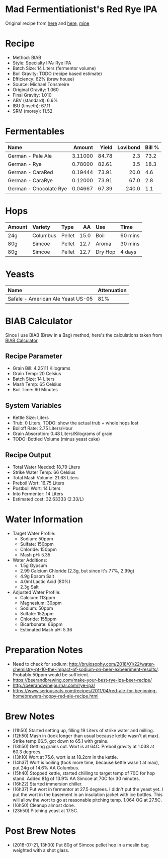 Mad Fermentiationist's Red Rye IPA
================

Original recipe from [here](https://www.themadfermentationist.com/2012/08/india-red-rye-ale-recipe.html) and [here](https://www.themadfermentationist.com/2013/04/three-modern-times-west-test-batches.html), [mine](https://www.brewersfriend.com/homebrew/recipe/view/672949/madfermentationist-s-red-rye-ipa)

Recipe
======

-   Method: BIAB
-   Style: Specialty IPA: Rye IPA
-   Batch Size: 14 Liters (fermentor volume)
-   Boil Gravity: TODO (recipe based estimate)
-   Efficiency: 62% (brew house)
-   Source: Michael Tonsmeire
-   Original Gravity: 1.060
-   Final Gravity: 1.010
-   ABV (standard): 6.6%
-   IBU (tinseth): 67.11
-   SRM (morey): 11.52

Fermentables
============

| Name                   |   Amount|  Yield|  Lovibond| Bill % |
|:-----------------------|--------:|------:|---------:|:-------|
| German - Pale Ale      |  3.11000|  84.78|       2.3| 73.2   |
| German - Rye           |  0.78000|  82.61|       3.5| 18.3   |
| German - CaraRed       |  0.19444|  73.91|      20.0| 4.6    |
| German - CaraRye       |  0.12000|  73.91|      67.0| 2.8    |
| German - Chocolate Rye |  0.04667|  67.39|     240.0| 1.1    |

Hops
====

| Amount | Variety  | Type   |    AA| Use     | Time    |
|:-------|:---------|:-------|-----:|:--------|:--------|
| 24g    | Columbus | Pellet |  15.0| Boil    | 60 mins |
| 80g    | Simcoe   | Pellet |  12.7| Aroma   | 30 mins |
| 80g    | Simcoe   | Pellet |  12.7| Dry Hop | 4 days  |

Yeasts
======

| Name                              | Attenuation |
|:----------------------------------|:------------|
| Safale - American Ale Yeast US-05 | 81%         |

BIAB Calculator
===============

Since I use BIAB (Brew in a Bag) method, here's the calculations taken from [BIAB Calculator](http://www.biabcalculator.com/)

Recipe Parameter
----------------

-   Grain Bill: 4.25111 Kilograms
-   Grain Temp: 20 Celsius
-   Batch Size: 14 Liters
-   Mash Temp: 65 Celsius
-   Boil Time: 60 Minutes

System Variables
----------------

-   Kettle Size: Liters
-   Trub: 0 Liters, TODO: show the actual trub + whole hops lost
-   Boiloff Rate: 2.75 Liters/Hour
-   Grain Absorption: 0.48 Liters/Kilograms of grain
-   TODO: Bottled Volume (minus yeast cake)

Recipe Output
-------------

-   Total Water Needed: 18.79 Liters
-   Strike Water Temp: 66 Celsius
-   Total Mash Volume: 21.63 Liters
-   Preboil Wort: 16.75 Liters
-   Postboil Wort: 14 Liters
-   Into Fermenter: 14 Liters
-   Estimated cost: 32.63333 (2.33/L)

Water Information
=================

-   Target Water Profile:
    -   Sodium: 50ppm
    -   Sulfate: 150ppm
    -   Chloride: 150ppm
    -   Mash pH: 5.35
-   Water Additions:
    -   1.5g Gypsum
    -   2.99 Calcium Chloride (2.3g, but since it's 77%, 2.99g)
    -   4.9g Epsom Salt
    -   4.0ml Lactic Acid (80%)
    -   2.3g Salt
-   Adjusted Water Profile:
    -   Calcium: 113ppm
    -   Magnesium: 30ppm
    -   Sodium: 50ppm
    -   Sulfate: 152ppm
    -   Chloride: 155ppm
    -   Bicarbonate: 66ppm
    -   Estimated Mash pH: 5.36

Preparation Notes
=================

-   Need to check for sodium: <http://brulosophy.com/2018/01/22/water-chemistry-pt-10-the-impact-of-sodium-on-beer-exbeeriment-results/>. Probably 50ppm would be sufficient.
-   <https://beerandbrewing.com/make-your-best-rye-ipa-beer-recipe/>
-   <http://beerandwinejournal.com/rye-ipa/>
-   <https://www.seriouseats.com/recipes/2011/04/red-ale-for-beginning-homebrewers-hoppy-red-ale-recipe.html>

Brew Notes
==========

-   (11h50) Started setting up, filling 19 Liters of strike water and milling.
-   (12h50) Mash in (took longer than usual because kettle wasn't at max). Strike temp 66.5, got down to 65.1 with grains.
-   (13h50) Getting grains out. Wort is at 64C. Preboil gravity at 1.038 at 60.3 degrees.
-   (13h10) Wort at 75.6, wort is at 18.2cm in the kettle.
-   (14h37) Wort is boiling (took more time, because kettle wasn't at max), put 24g of 14.6% AA Columbus.
-   (15h40) Stopped kettle, started chilling to target temp of 70C for hop stand. Added 81g of 13.9% AA Simcoe at 70C for 30 minutes.
-   (16h22) Started immersion chiller.
-   (16h37) Put wort in fermentor at 27.5 degrees. I didn't put the yeast yet. I put the wort in the basement in an insulation jacket with ice bottles. This will allow the wort to go at reasonable pitching temp. 1.064 OG at 27.5C.
-   (16h50) Cleanup almost done.
-   (23h50) Pitching yeast at 17.5C.

Post Brew Notes
===============

-   (2018-07-21, 13h00) Put 80g of Simcoe pellet hop in a meslin bag weighted with a shot glass.
